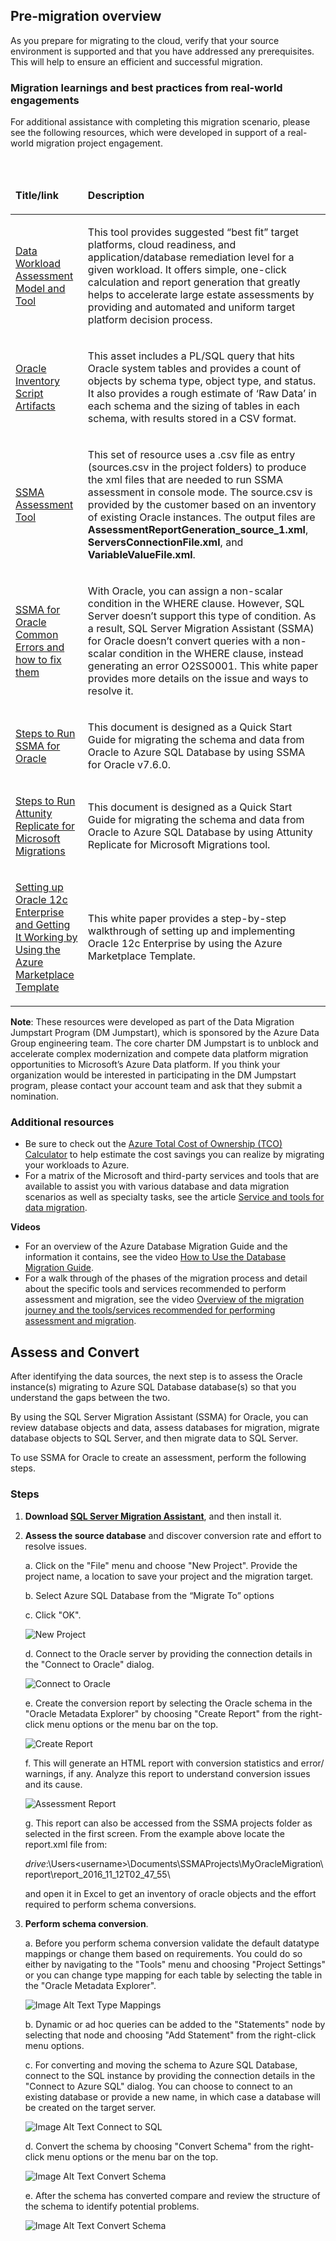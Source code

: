 ## Pre-migration overview

As you prepare for migrating to the cloud, verify that your source environment is supported and that you have addressed any prerequisites. This will help to ensure an efficient and successful migration.

### Migration learnings and best practices from real-world engagements

For additional assistance with completing this migration scenario, please see the following resources, which were developed in support of a real-world migration project engagement.

<br>
<table width="100%">
<thead>
<tr>
<td width="18%">
<p><strong>Title/link</strong></p>
</td>
<td width="59%">
<p><strong>Description</strong></p>
</td>
</tr>
</thead>
<tbody>
<tr>
<td width="18%">
<p><a href="https://github.com/Microsoft/DataMigrationTeam/tree/master/Data%20Workload%20Assessment%20Model%20and%20Tool">Data Workload Assessment Model and Tool</a></p>
</td>
<td width="59%">
<p>This tool provides suggested &ldquo;best fit&rdquo; target platforms, cloud readiness, and application/database remediation level for a given workload. It offers simple, one-click calculation and report generation that greatly helps to accelerate large estate assessments by providing and automated and uniform target platform decision process.</p>
</td>
</tr>
<tr>
<td width="18%">
<p><a href="https://github.com/Microsoft/DataMigrationTeam/tree/master/Oracle%20Inventory%20Script%20Artifacts">Oracle Inventory Script Artifacts</a></p>
</td>
<td width="59%">
<p>This asset includes a PL/SQL query that hits Oracle system tables and provides a count of objects by schema type, object type, and status. It also provides a rough estimate of &lsquo;Raw Data&rsquo; in each schema and the sizing of tables in each schema, with results stored in a CSV format.</p>
</td>
</tr>
<tr>
<td width="18%">
<p><a href="https://github.com/Microsoft/DataMigrationTeam/tree/master/SSMA%20Assessment%20Tool">SSMA Assessment Tool</a></p>
</td>
<td width="59%">
<p>This set of resource uses a .csv file as entry (sources.csv in the project folders) to produce the xml files that are needed to run SSMA assessment in console mode. The source.csv is provided by the customer based on an inventory of existing Oracle instances. The output files are <strong>AssessmentReportGeneration_source_1.xml</strong>, <strong>ServersConnectionFile.xml</strong>, and <strong>VariableValueFile.xml</strong>.</p>
</td>
</tr>
<tr>
<td width="18%">
<p><a href="https://aka.ms/dmj-wp-ssma-oracle-errors">SSMA for Oracle Common Errors and how to fix them</a></p>
</td>
<td width="59%">
<p>With Oracle, you can assign a non-scalar condition in the WHERE clause. However, SQL Server doesn&rsquo;t support this type of condition. As a result, SQL Server Migration Assistant (SSMA) for Oracle doesn&rsquo;t&nbsp;convert queries with a non-scalar condition in the WHERE clause, instead generating an error&nbsp;O2SS0001. This white paper provides more details on the issue and ways to resolve it.</p>
</td>
</tr>
<tr>
<td width="18%">
<p><a href="https://aka.ms/dmj-wp-ssma-oracle-steps">Steps to Run SSMA for Oracle</a></p>
</td>
<td width="59%">
<p>This document is designed as a Quick Start Guide for migrating the schema and data from Oracle to Azure SQL Database by using SSMA for Oracle v7.6.0.</p>
</td>
</tr>
<tr>
<td width="18%">
<p><a href="https://aka.ms/dmj-wp-attunity">Steps to Run Attunity Replicate for Microsoft Migrations</a></p>
</td>
<td width="59%">
<p>This document is designed as a Quick Start Guide for migrating the schema and data from Oracle to Azure SQL Database by using Attunity Replicate for Microsoft Migrations tool.</p>
</td>
</tr>
<tr>
<td width="18%">
<p><a href="https://aka.ms/dmj-wp-oracle12c-linux">Setting up Oracle 12c Enterprise and Getting It Working by Using the Azure Marketplace Template</a></p>
</td>
<td width="59%">
<p>This white paper provides a step-by-step walkthrough of setting up and implementing Oracle 12c Enterprise by using the Azure Marketplace Template.</p>
</td>
</tr>
</tbody>
</table>

**Note**: These resources were developed as part of the Data Migration Jumpstart Program (DM Jumpstart), which is sponsored by the Azure Data Group engineering team. The core charter DM Jumpstart is to unblock and accelerate complex modernization and compete data platform migration opportunities to Microsoft’s Azure Data platform. If you think your organization would be interested in participating in the DM Jumpstart program, please contact your account team and ask that they submit a nomination.

### Additional resources

- Be sure to check out the [Azure Total Cost of Ownership (TCO) Calculator](https://aka.ms/azure-tco) to help estimate the cost savings you can realize by migrating your workloads to Azure.
- For a matrix of the Microsoft and third-party services and tools that are available to assist you with various database and data migration scenarios as well as specialty tasks, see the article [Service and tools for data migration](https://docs.microsoft.com/azure/dms/dms-tools-matrix).

**Videos**

- For an overview of the Azure Database Migration Guide and the information it contains, see the video [How to Use the Database Migration Guide](https://azure.microsoft.com/resources/videos/how-to-use-the-azure-database-migration-guide/).
- For a walk through of the phases of the migration process and detail about the specific tools and services recommended to perform assessment and migration, see the video [Overview of the migration journey and the tools/services recommended for performing assessment and migration](https://azure.microsoft.com/resources/videos/overview-of-migration-and-recommended-tools-services/).

## Assess and Convert

After identifying the data sources, the next step is to assess the Oracle instance(s) migrating to Azure SQL Database database(s) so that you understand the gaps between the two.

By using the SQL Server Migration Assistant (SSMA) for Oracle, you can review database objects and data, assess databases for migration, migrate database objects to SQL Server, and then migrate data to SQL Server. 

To use SSMA for Oracle to create an assessment, perform the following steps.

### Steps

1. **Download [SQL Server Migration Assistant](https://www.microsoft.com/en-us/download/details.aspx?id=54258)**, and then install it.

2. **Assess the source database** and discover conversion rate and effort to resolve issues.

   a.	Click on the "File" menu and choose "New Project". Provide the project name, a location to save your project and the migration target.

   b.   Select Azure SQL Database from the “Migrate To” options
    
   c. Click "OK".

   ![New Project](https://mpbdevcontent.azureedge.net/Images/scenario-assets/newproject.png)

   d. Connect to the Oracle server by providing the connection details in the "Connect to Oracle" dialog.
   
   ![Connect to Oracle](https://mpbdevcontent.azureedge.net/Images/scenario-assets/connecttooracle.png)
   
   e.	Create the conversion report by selecting the Oracle schema in the "Oracle Metadata Explorer" by choosing "Create Report" from the right-click menu options or the menu bar on the top.
   
   ![Create Report](https://mpbdevcontent.azureedge.net/Images/scenario-assets/createreport.png)
   
   f.	This will generate an HTML report with conversion statistics and error/ warnings, if any. Analyze this report to understand conversion issues and its cause.
   
   ![Assessment Report](https://mpbdevcontent.azureedge.net/Images/scenario-assets/assessmentreport.png)
   
   g.	This report can also be accessed from the SSMA projects folder as selected in the first screen. From the example above locate the report.xml file 
   from:
   
   *drive*:\Users\<username>\Documents\SSMAProjects\MyOracleMigration\report\report_2016_11_12T02_47_55\
   
   and open it in Excel to get an inventory of oracle objects and the effort required to perform schema conversions.
   
3. **Perform schema conversion**.

   a. Before you perform schema conversion validate the default datatype mappings or change them based on requirements. You could do so either by navigating to the "Tools" menu and choosing "Project Settings" or you can change type mapping for each table by selecting the table in the "Oracle Metadata Explorer".
   
   ![Image Alt Text Type Mappings](https://mpbdevcontent.azureedge.net/Images/scenario-assets/typemappings.png)
   
   b.	Dynamic or ad hoc queries can be added to the "Statements" node by selecting that node and choosing "Add Statement" from the right-click menu options.
   
   c.	For converting and moving the schema to Azure SQL Database, connect to the SQL instance by providing the connection details in the "Connect to Azure SQL" dialog. You can choose to connect to an existing database or provide a new name, in which case a database will be created on the target server.
   
   ![Image Alt Text Connect to SQL](https://mpbdevcontent.azureedge.net/Images/scenario-assets/connecttosql.png)
   
   d.	Convert the schema by choosing "Convert Schema" from the right-click menu options or the menu bar on the top.
   
   ![Image Alt Text Convert Schema](https://mpbdevcontent.azureedge.net/Images/scenario-assets/convertschema.png)
   
   e.	After the schema has converted compare and review the structure of the schema to identify potential problems.
   
   ![Image Alt Text Convert Schema](https://mpbdevcontent.azureedge.net/Images/scenario-assets/convertschemacomplete.png)
